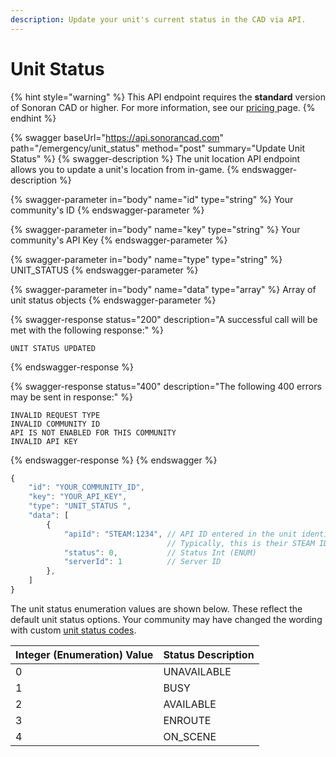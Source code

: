 ```yaml
---
description: Update your unit's current status in the CAD via API.
---
```


# Unit Status

{% hint style="warning" %}
This API endpoint requires the **standard** version of Sonoran CAD or higher. For more information, see our [pricing ](../../../../../pricing/faq/)page.
{% endhint %}

{% swagger baseUrl="https://api.sonorancad.com" path="/emergency/unit_status" method="post" summary="Update Unit Status" %}
{% swagger-description %}
The unit location API endpoint allows you to update a unit's location from in-game.
{% endswagger-description %}

{% swagger-parameter in="body" name="id" type="string" %}
Your community's ID
{% endswagger-parameter %}

{% swagger-parameter in="body" name="key" type="string" %}
Your community's API Key
{% endswagger-parameter %}

{% swagger-parameter in="body" name="type" type="string" %}
UNIT_STATUS
{% endswagger-parameter %}

{% swagger-parameter in="body" name="data" type="array" %}
Array of unit status objects
{% endswagger-parameter %}

{% swagger-response status="200" description="A successful call will be met with the following response:" %}
```
UNIT STATUS UPDATED
```
{% endswagger-response %}

{% swagger-response status="400" description="The following 400 errors may be sent in response:" %}
```http
INVALID REQUEST TYPE
INVALID COMMUNITY ID
API IS NOT ENABLED FOR THIS COMMUNITY
INVALID API KEY
```
{% endswagger-response %}
{% endswagger %}

```javascript
{
    "id": "YOUR_COMMUNITY_ID",
    "key": "YOUR_API_KEY",
    "type": "UNIT_STATUS ",
    "data": [
        {
            "apiId": "STEAM:1234", // API ID entered in the unit identifiers
                                   // Typically, this is their STEAM ID
            "status": 0,           // Status Int (ENUM)
            "serverId": 1          // Server ID
        },
    ]
}
```

The unit status enumeration values are shown below. These reflect the default unit status options. Your community may have changed the wording with custom [unit status codes](../../../../../tutorials/customization/unit-status-codes.md).

| Integer (Enumeration) Value | Status Description |
| --------------------------- | ------------------ |
| 0                           | UNAVAILABLE        |
| 1                           | BUSY               |
| 2                           | AVAILABLE          |
| 3                           | ENROUTE            |
| 4                           | ON\_SCENE          |
